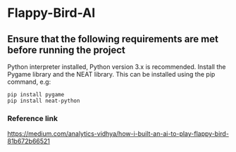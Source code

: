 # Flappy-Bird-AI
## Ensure that the following requirements are met before running the project
Python interpreter installed, Python version 3.x is recommended.
Install the Pygame library and the NEAT library. 
This can be installed using the pip command, e.g:
```
pip install pygame
pip install neat-python
```

### Reference link
https://medium.com/analytics-vidhya/how-i-built-an-ai-to-play-flappy-bird-81b672b66521
